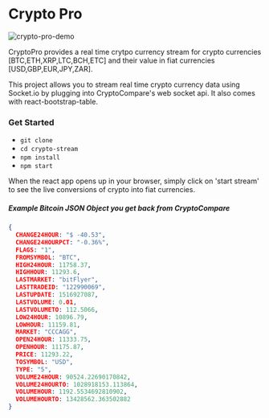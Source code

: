 # Crypto Pro
![crypto-pro-demo](https://user-images.githubusercontent.com/97796341/162019654-e1b99c7b-4546-4209-b3d3-527ff197ae8c.PNG)

CryptoPro provides a real time crytpo currency stream for crypto currencies [BTC,ETH,XRP,LTC,BCH,ETC] and their value in fiat currencies [USD,GBP,EUR,JPY,ZAR].

This project allows you to stream real time crypto currency data using Socket.io by plugging into CryptoCompare's web socket api. It also comes with react-bootstrap-table.

### Get Started
- `git clone`
- `cd crypto-stream`
- `npm install`
- `npm start`

When the react app opens up in your browser, simply click on 'start stream' to see the live conversions of crypto into fiat currencies. 

##### Example Bitcoin JSON Object you get back from CryptoCompare

```json
{
  CHANGE24HOUR: "$ -40.53",
  CHANGE24HOURPCT: "-0.36%",
  FLAGS: "1",
  FROMSYMBOL: "BTC",
  HIGH24HOUR: 11758.37,
  HIGHHOUR: 11293.6,
  LASTMARKET: "bitFlyer",
  LASTTRADEID: "122990069",
  LASTUPDATE: 1516927087,
  LASTVOLUME: 0.01,
  LASTVOLUMETO: 112.5066,
  LOW24HOUR: 10896.79,
  LOWHOUR: 11159.81,
  MARKET: "CCCAGG",
  OPEN24HOUR: 11333.75,
  OPENHOUR: 11175.87,
  PRICE: 11293.22,
  TOSYMBOL: "USD",
  TYPE: "5",
  VOLUME24HOUR: 90524.22690170842,
  VOLUME24HOURTO: 1028918153.113864,
  VOLUMEHOUR: 1192.5534692810902,
  VOLUMEHOURTO: 13428562.363502882
}
```
